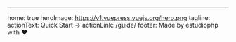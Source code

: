 ---
home: true
heroImage: https://v1.vuepress.vuejs.org/hero.png
tagline: 
actionText: Quick Start →
actionLink: /guide/
footer: Made by estudiophp with ❤️
